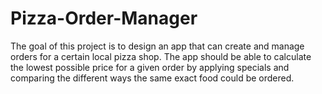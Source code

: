 # Pizza-Order-Manager
The goal of this project is to design an app that can create and manage orders for a certain local pizza shop. The app should be able to calculate the lowest possible price for a given order by applying specials and comparing the different ways the same exact food could be ordered.
